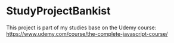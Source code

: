 # StudyProjectBankist

This project is part of my studies base on the Udemy course: https://www.udemy.com/course/the-complete-javascript-course/
